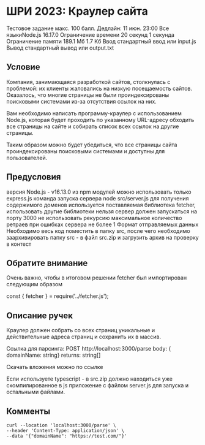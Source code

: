 # ШРИ 2023: Краулер сайта

Тестовое задание
макс. 100 балл.
Дедлайн: 11 июн. 23:00
Все языкиNode.js 16.17.0
Ограничение времени 20 секунд 1 секунда
Ограничение памяти 189.1 Мб 1.7 Кб
Ввод стандартный ввод или input.js
Вывод стандартный вывод или output.txt

## Условие

Компания, занимающаяся разработкой сайтов, столкнулась с проблемой: их клиенты жаловались на низкую посещаемость сайтов. Оказалось, что многие страницы не были проиндексированы поисковыми системами из-за отсутствия ссылок на них.

Вам необходимо написать программу-краулер с использованием Node.js, которая будет проходить по указанному URL-адресу обходить все страницы на сайте и собирать список всех ссылок на другие страницы.

Таким образом можно будет убедиться, что все страницы сайта проиндексированы поисковыми системами и доступны для пользователей.

## Предусловия

версия Node.js - v16.13.0
из npm модулей можно использовать только express.js
команда запуска сервера node src/server.js
для получения содержимого доменов используется поставляемая библиотека fetcher, использовать другие библиотеки нельзя
сервер должен запускаться на порту 3000
не использовать рекурсию
максимальное количество ретраев при ошибках сервера не более 1
Формат отправляемых данных
Необходимо весь код поместить в папку src, после чего необходимо заархивировать папку src - в файл src.zip и загрузить архив на проверку в контест

## Обратите внимание

Очень важно, чтобы в итоговом решении fetcher был импортирован следующим образом

const { fetcher } = require('../fetcher.js');

## Описание ручек

Краулер должен собрать со всех страниц уникальные и действительные адреса страниц и сохранить их в массив.

Ссылка для парсинга: POST http://localhost:3000/parse body: { domainName: string} returns: string[]

Скачать вложения можно по ссылке

Если используете typescript - в src.zip должно находиться уже скомпилированное в js приложение с файлом server.js для запуска и остальными файлами.

## Комменты

```
curl --location 'localhost:3000/parse' \
--header 'Content-Type: application/json' \
--data '{"domainName": "https://test.com/"}'
```
